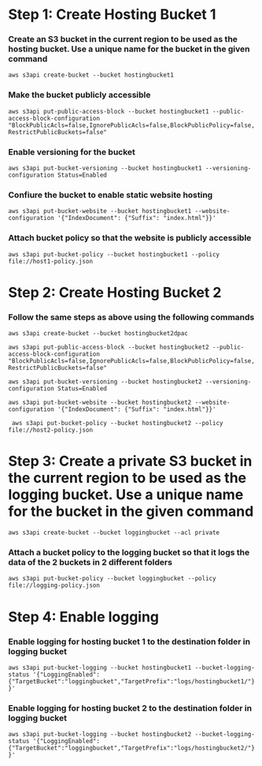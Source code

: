 # Step 1: Create Hosting Bucket 1

### Create an S3  bucket in the current region to be used as the hosting bucket. Use a unique name for the bucket in the given command
```aws s3api create-bucket --bucket hostingbucket1```

### Make the bucket publicly accessible
```aws s3api put-public-access-block --bucket hostingbucket1 --public-access-block-configuration "BlockPublicAcls=false,IgnorePublicAcls=false,BlockPublicPolicy=false,RestrictPublicBuckets=false" ```

### Enable versioning for the bucket
```aws s3api put-bucket-versioning --bucket hostingbucket1 --versioning-configuration Status=Enabled ```

### Confiure the bucket to enable static website hosting
```aws s3api put-bucket-website --bucket hostingbucket1 --website-configuration '{"IndexDocument": {"Suffix": "index.html"}}' ```

### Attach bucket policy so that the website is publicly accessible
```aws s3api put-bucket-policy --bucket hostingbucket1 --policy file://host1-policy.json ```

# Step 2: Create Hosting Bucket 2

### Follow the same steps as above using the following commands

```aws s3api create-bucket --bucket hostingbucket2dpac```

```aws s3api put-public-access-block --bucket hostingbucket2 --public-access-block-configuration "BlockPublicAcls=false,IgnorePublicAcls=false,BlockPublicPolicy=false,RestrictPublicBuckets=false"```

```aws s3api put-bucket-versioning --bucket hostingbucket2 --versioning-configuration Status=Enabled```

```aws s3api put-bucket-website --bucket hostingbucket2 --website-configuration '{"IndexDocument": {"Suffix": "index.html"}}'```

``` aws s3api put-bucket-policy --bucket hostingbucket2 --policy file://host2-policy.json```

# Step 3: Create a private S3 bucket in the current region to be used as the logging bucket. Use a unique name for the bucket in the given command
```aws s3api create-bucket --bucket loggingbucket --acl private```

### Attach a bucket policy to the logging bucket so that it logs the data of the 2 buckets in 2 different folders
```aws s3api put-bucket-policy --bucket loggingbucket --policy file://logging-policy.json```

# Step 4: Enable logging

### Enable logging for hosting bucket 1 to the destination folder in logging bucket
```aws s3api put-bucket-logging --bucket hostingbucket1 --bucket-logging-status '{"LoggingEnabled":{"TargetBucket":"loggingbucket","TargetPrefix":"logs/hostingbucket1/"}}'```

### Enable logging for hosting bucket 2 to the destination folder in logging bucket
```aws s3api put-bucket-logging --bucket hostingbucket2 --bucket-logging-status '{"LoggingEnabled":{"TargetBucket":"loggingbucket","TargetPrefix":"logs/hostingbucket2/"}}'```